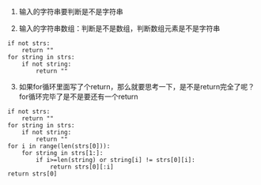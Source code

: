 1. 输入的字符串要判断是不是字符串


2. 输入的字符串数组：判断是不是数组，判断数组元素是不是字符串

```
if not strs:
    return ""
for string in strs:
    if not string:
        return ""
```

3. 如果for循环里面写了个return，那么就要思考一下，是不是return完全了呢？for循环完毕了是不是要还有一个return

```
if not strs:
    return ""
for string in strs:
    if not string:
        return ""
for i in range(len(strs[0])):
    for string in strs[1:]:
        if i>=len(string) or string[i] != strs[0][i]:
            return strs[0][:i]
return strs[0]
```